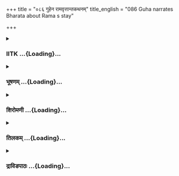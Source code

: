 +++
title = "०८६ गुहेन रामवृत्तान्तकथनम्"
title_english = "086 Guha narrates Bharata about Rama s stay"

+++
<div caption="श्रीराम-हरिसीताराममूर्ति-घनपाठिभ्यां वचनम्" class="audioEmbed" src="https://archive.org/download/Ramayana-recitation-Sriram-harisItArAmamUrti-Ghanapaati-v2/Kanda_2/Kanda_2_AYK-086-Guhena_Rama_Vruththantha_Kathanam.mp3"></div>

<div class="js_include collapsed" newlevelforh1="3" title="IITK" unfilled url="/purANam/rAmAyaNam/audIchya-pAThaH/iitk/2_ayodhyAkANDam/07-rAma-darshanam/086_guhena_rAmavRttAntakathanam.md">
<details><summary><h3>IITK ...{Loading}...</h3></summary>

Guha's reminiseesces.



#### श्लोकः
##### मूलम्
आचचक्षेऽथ सद्भावं लक्ष्मणस्य महात्मनः।  
भरतायाप्रमेयाय गुहो गहनगोचरः॥2.86.1॥

##### शब्दार्थः
अथ then, गहनगोचरः forest ranger, गुहः Guha, अप्रमेयाय to a man of immeasurable (virtues), भरताय to Bharata, महात्मनः of the magnanimous, लक्ष्मणस्य Lakshmana's, सद्भावम् good nature, आचचक्षे explained.

##### आङ्ग्लानुवादः
Then Guha, the forest ranger, described to Bharata the countless qualities of the goodnatured, magnanimous Lakshmanaः



#### श्लोकः
##### मूलम्
तं जाग्रतं गुणैर्युक्तं शरचापासिधारिणम्।  
भ्रातृगुप्त्यर्थमत्यन्तमहं लक्ष्मणमबृवम्॥2.86.2॥

##### शब्दार्थः
अहम् I, भ्रातृगुप्त्यर्थम् for the sake of protecting his brother, अत्यन्तम् completely, जाग्रतम् keeping awake, शरचापासिधारिणम् holding arrows, bow and sword, गुणैः with virtues, युक्तम् endowed with, तं लक्ष्मणम् that Lakshmana, अबृवम् I said.

##### आङ्ग्लानुवादः
I spoke to the virtuous Lakshmana, who was holding arrows, bow and sword in his hand and keeping awake completely for the protection of his brother.



#### श्लोकः
##### मूलम्
इयं तात सुखा शय्या त्वदर्थमुपकल्पिता।  
प्रत्याश्वसिहि शेष्वास्यां सुखं राघवनन्दन॥2.86.3॥

##### शब्दार्थः
राघवनन्दन delight of the race of Raghu, तात my friend, (लक्ष्मण Lakshmana), सुखा comfortable, इयम् this, शय्या couch, त्वदर्थम् for your sake, उपकल्पिता has been arranged, प्रत्याश्वसिहि be assured, अस्याम् upon it, सुखम् peacefully, शेष्व lie down.

##### आङ्ग्लानुवादः
My friend, Lakshmana, the delight of the Raghavas this comfortable couch has been arranged for you. Lie down peacefully without any anxiety.



#### श्लोकः
##### मूलम्
उचितोऽयं जनस्सर्वो दुःखानां त्वं सुखोचितः।  
धर्मात्मंस्तस्य गुप्त्यर्थं जागरिष्यामहे वयम्॥2.86.4॥

##### शब्दार्थः
धर्मात्मन् O righteous one, अयम् this, सर्वः all, जनः people, दुःखानाम् for hardships, उचितः  are accustomed, त्वम् you, सुखोचितः are used to comfort, तस्य for Rama's, गुप्त्यर्थम् for the sake of protection, वयम् we, जागरिष्यामहे will stay awake.

##### आङ्ग्लानुवादः
O righteous one you are used to conforts where as all of our people are accustomed to hardships. So we will stay awake and protect Rama.



#### श्लोकः
##### मूलम्
नहि रामात्प्रियतरो ममास्ति भुवि कश्चन।  
मोत्सुकोऽभूर्ब्रवीम्येतदप्यसत्यं तवाग्रतः॥2.86.5॥

##### शब्दार्थः
मम for me, भुवि on earth, रामात् more than Rama, प्रियतरः dearer, कश्चन none, नास्ति हि does not exist, अथ and, उत्सुकः anxious, मा भूः do not have, तव your, अग्रतः in presence, एतत् this, सत्यम् truthful, वाक्यम् words, ब्रवीमि I am telling.

##### आङ्ग्लानुवादः
To me, there is none on earth dearer than Rama. Do not have any anxiety. I am telling you the truth.



#### श्लोकः
##### मूलम्
अस्य प्रसादादाशंसे लोकेऽस्मिन् सुमहद्यशः।  
धर्मावाप्तिं च विपुलामर्थकामौ च केवलम्॥2.86.6॥

##### शब्दार्थः
अस्य this Rama's, प्रसादात् grace, अस्मिन् in this लोके world, सुमहत् great, यशः renown, विपुलाम् abundance of, धर्मावाप्तिं च advantage of righteousness, केवलम् solely, अर्थकामौ च  artha (prosperity) and kama (pleasure), आशंसे I desire.

##### आङ्ग्लानुवादः
By the grace of Rama, I want to acquire in this world great renown, abundance of righteousness, absolute artha (prosperity) and kama (pleasure).



#### श्लोकः
##### मूलम्
सोऽहं प्रियसखं रामं शयानं सह सीतया।  
रक्षिष्यामि धनुष्पाणिस् सर्वैस् स्वैर्ज्ञातिभिस्सह॥2.86.7॥

##### शब्दार्थः
सः अहं as for me, सर्वैः with all, स्वैः own, ज्ञातिभिः सह with relatives, सीतया सह along with Sita, शयानम् asleep, प्रियसखम् dear friend, रामम् to Rama, धनुष्पाणिः bow in hand, रक्षिष्यामि I will protect.

##### आङ्ग्लानुवादः
As for me, bow in hand and all my kinsmen with me, I shall protect my dear friend Rama who is resting with Sita.



#### श्लोकः
##### मूलम्
न हि मेऽविदितं किञ्चिद्वनेऽस्मिंश्चरतस् सदा।  
चतुरङ्गं ह्यपि बलं प्रसहेम वयं युधि॥2.86.8॥

##### शब्दार्थः
अस्मिन् वने in this forest, सदा always, चरतः ranging, मे to me, अविदितम् unknown, किञ्चित् nothing, न हि not, वयम् we, युधि in the battle, चतुरङ्गं बलम् अपि four divisions of the army also, प्रसहेम हि will withstand.

##### आङ्ग्लानुवादः
Nothing is unknown to me in this forest in which I range about continually. We can withstand an army of four divisions in a battle.



#### श्लोकः
##### मूलम्
एवमस्माभिरुक्तेन लक्ष्मणेन महात्मना।  
अनुनीता वयं सर्वे धर्ममेवानुपश्यता॥ 2.86.9॥

##### शब्दार्थः
एवं thus, अस्माभिः by us, उक्तेन having been uttered, महात्मना by the  magnanimous, धर्ममेव virtuousness alone, अनुपश्यता seeing, लक्ष्मणेन by Lakshmana, वयम् we, सर्वे all, अनुनीताः  have been entreated.

##### आङ्ग्लानुवादः
The magnanimous Lakshmana, established in dharma, repliedः



#### श्लोकः
##### मूलम्
कथं दाशरथौ भूमौ शयाने सह सीतया।  
शक्या निद्रा मया लब्धुं जीवितं वा सुखानि वा॥2.86.10॥

##### शब्दार्थः
दाशरथौ Rama, सीतया सह with Sita, भूमौ on the ground, शयाने while sleeping, मया by me,  निद्रा sleep, लब्धुम् to obtain, कथम् how, शक्या is it possible, जीवितं वा either life, सुखानि वा  or comforts.

##### आङ्ग्लानुवादः
While Rama sleep on the ground with Sita, how can I find sleep or joy or comfort?



#### श्लोकः
##### मूलम्
यो न देवासुरैस्सर्वैश्शक्यः प्रसहितुं युधि।  
तं पश्य गुह संविष्टं तृणेषु सह सीतया॥2.86.11॥

##### शब्दार्थः
गुह O Guha, यः that Rama, सर्वैः by all, देवासुरैः by gods and demons, युधि in battle, प्रसहितुं  to withstand, न शक्यः not possible, तम् him, सीतया सह with Sita, तृणेषु on the grass, संविष्टम् lying down, पश्य behold.

##### आङ्ग्लानुवादः
O Guha behold Rama, whom gods and demons combined cannot withstand in a battle now lying on a bed of grass with Sita.



#### श्लोकः
##### मूलम्
महता तपसा लब्धो विविधैश्च परिश्रमैः।  
एको दशरथस्यैष पुत्रस्सदृशलक्षणः॥2.86.12॥

##### शब्दार्थः
एषः this Rama, महता by great, तपसा with austerities, विविधैः by various, परिश्रमैश्च with   efforts as well, लब्धः was obtained, दशरथस्य Dasaratha's, एकः one, सदृशलक्षणः one with very similar virtues, पुत्रः is the son.

##### आङ्ग्लानुवादः
Rama is the only one among the sons who resembles his father in various virtues. Dasaratha obtained him after a great deal of austerities and efforts as well.



#### श्लोकः
##### मूलम्
अस्मिन्प्रव्राजिते राजा न चिरं वर्तयिष्यति।  
विधवा मेदिनी नूनं क्षिप्रमेव भविष्यति॥2.86.13॥

##### शब्दार्थः
अस्मिन् when he, प्रव्राजिते is exiled, राजा king Dasaratha, चिरम् for a long time, न वर्तयिष्यति will not survive, नूनम् surely, मेदिनी earth, क्षिप्रमेव soon, विधवा widow, भविष्यति will become.

##### आङ्ग्लानुवादः
After Rama is exiled, king Dasaratha will not survive for long and surely the earth will soon be widowed.



#### श्लोकः
##### मूलम्
विनद्य सुमहानादं श्रमेणोपरताः स्त्रियः।  
निर्घोषो विरतो नूनमध्य राजनिवेशने॥2.86.14॥

##### शब्दार्थः
स्त्रियः women, सुमहानादम् loud sounds, विनद्य having cried, श्रमेण with exhaustion, उपरताः  have ceased, अद्य now, राजनिवेशने in the king's palace, निर्घोषः clamour, नूनम् surely, विरतः   has subsided.

##### आङ्ग्लानुवादः
The women of the inner apartment who lamented loudly, must have stopped weeping out of weariness. By now, the clamour in the king's palace would have surely subsided.



#### श्लोकः
##### मूलम्
कौसल्या चैव राजा च तथैव जननी मम।  
नाशंसे यदि जीवेयुस्सर्वे ते शर्वरीमिमाम्॥2.86.15॥

##### शब्दार्थः
कौसल्या चैव even Kausalya, राजा च king also, तथैव in the same way, मम जननी my mother, ते सर्वे all of them, इमाम् this, रजनीम् night, यदि जीवेयुः if they are alive, नाशंसे I do not think.

##### आङ्ग्लानुवादः
I doubt whether the king, Kausalya and my mother Sumitra and the rest of them will outlive this night.



#### श्लोकः
##### मूलम्
जीवेदपि च मे माता शत्रुघ्नस्यान्ववेक्षया।  
दुःखिता या तु कौसल्या वीरसूर्विनशिष्यति॥2.86.16॥

##### शब्दार्थः
मे माता my mother, शत्रुघ्नस्य Satrughna's, अन्ववेक्षया looking at, जीवेदपि च might be alive, वीरसूः mother of a warrior, या कौसल्या that Kausalya, सा तु as for her, दुःखिता with extreme grief, विनशिष्यति will die.

##### आङ्ग्लानुवादः
My mother might live, looking at Satrughna. But Kausalya, who is the mother of a hero, will die from extreme grief.



#### श्लोकः
##### मूलम्
अतिक्रान्तमतिक्रान्तमनवाप्य मनोरथम्।  
राज्ये राममनिक्षिप्य पिता मे विनशिष्यति॥2.86.17॥

##### शब्दार्थः
मे पिता my father, अतिक्रान्तम् अतिक्रान्तम् gone by one after another, मनोरथम् cherished desire, अनवाप्य without fulfilling, राज्ये in the kingdom, रामम् Rama, अनिक्षिप्य without placing, विनशिष्यति will pass away.

##### आङ्ग्लानुवादः
My father, king Dasaratha, failing to fulfil his cherished desires one after another and unable to place Rama on the throne, will pass away.



#### श्लोकः
##### मूलम्
सिद्धार्थाः पितरं वृत्तं तस्मिन्काले ह्युपस्थिते।  
प्रेतकार्येषु सर्वेषु संस्करिष्यन्ति भूमिपम्॥2.86.18॥

##### शब्दार्थः
तस्मिन्काले when that moment, उपस्थिते had arrived, वृत्तम् being in that state, पितरम् my father, भूमिपम् for the lord of the earth, सर्वेषु all, प्रेतकार्येषु in funeral rites, संस्करिष्यन्ति will perform, सिद्धार्थाः men who attained their purpose.

##### आङ्ग्लानुवादः
When the moment of death arrives for my father, those who perform the funeral rites for him would have fulfilled their desire.



#### श्लोकः
##### मूलम्
रम्यचत्वरसंस्थानां सुविभक्तमहापथाम्।  
हर्म्यप्रासादम्पन्नां सर्वरत्नविभूषिताम्॥2.86.19॥  
गजाश्वरथसंबाधां तूर्यनादविनादिताम्।  
सर्वकल्याणसंपूर्णां हृष्टपुष्टजनाकुलाम्॥2.86.20॥  
आरामोद्यानसंपूर्णां समाजोत्सवशालिनीम्।  
सुखिता विचरिष्यन्ति राजधानीं पितुर्मम॥2.86.21॥

##### शब्दार्थः
रम्यचत्वरसस्थानाम् with lovely crossroads and squares, सुविभक्तमहापथाम् welllaid  highways, हर्म्यप्रासादसंपन्नाम् full of mansions and palaces, सर्वरत्नविभूषिताम् encrusted with every kind of precious stone, गजाश्वरथसंबाधाम् full of elephants, horses and chariots, तूर्यनादविनादिताम् resounding with trumpets, सर्वकल्याणसंपूर्णाम् with universal wellbeing, हृष्टपुष्टजनाकुलाम् crowded with healthy people, आरामोद्यानसंपूर्णाम् with plenty of pleasuregardens and parks, समाजोत्सवशालिनीम् shining with community festivities, मम पितुः my father's, राजधानीम् capital (Ayodhya), सुखिताः with all comforts, विचरिष्यन्ति will move  about.

##### आङ्ग्लानुवादः
There in the capital of my father with its lovely crossroads and squares, welllaid  highways, full of mansions and palaces encrusted with all kinds of precious stones, teeming with elephants, horses and chariots, resounding with trumpets, and with wellbeing everywhere, and plenty of pleasuregardens, and parks and community festivals, people sound in health would be moving about in great comfort.



#### श्लोकः
##### मूलम्
अपिसत्यप्रतिज्ञेन सार्धं कुशलिना वयं।  
निवृत्ते समये ह्यस्मिन् सुखिताः प्रविशेमहि॥2.86.22॥

##### शब्दार्थः
वयं we, आस्मिन् in this, समये the time, निवृत्ते returning, सत्यप्रतिज्ञेन who fulfilled his vow, कुशलिना सार्धं along with him in safe condition, सुखिताः with happiness, अपि प्रविशेमहि will we enter Ayodhya?

##### आङ्ग्लानुवादः
Can we ever reenter Ayodhya happily after safely fulfilling the vow and completing the term of exile?



#### श्लोकः
##### मूलम्
परिदेवयमानस्य तस्यैवं सुमहात्मनः।  
तिष्ठतो राजपुत्रस्य शर्वरी साऽत्यवर्तत॥2.86.23॥

##### शब्दार्थः
सुमहात्मनः of the highminded, एवं in this way, परिदेवयमानस्य lamenting so, तस्य राजपुत्रस्य that prince, तिष्ठतः while waiting, सा शर्वरी that night, अत्यवर्तत elapsed.

##### आङ्ग्लानुवादः
While the highminded prince was lamenting this way and was waiting, the night passed off.



#### श्लोकः
##### मूलम्
प्रभाते विमले सूर्ये कारयित्वा जटा उभौ।  
अस्मिन् भागीरथीतीरे सुखं सन्तारितौ मया॥2.86.24॥

##### शब्दार्थः
विमले when bright, सूर्ये Sun, प्रभाते at dawn, उभौ both, आस्मिन् in this, भागीरथीतीरे on the bank of Bhagirathi, जटाः matting their hair, कारयित्वा made, मया by me, सुखम् comfortably, सन्तारितौ were ferried.

##### आङ्ग्लानुवादः
The next morning when the Sun shone bright, both of them matted their hair on the bank of the river Bhagirathi (Ganga) and I ferried them across comfortably.



#### श्लोकः
##### मूलम्
जटाधरौ तौ द्रुमचीरवाससौ महाबलौ कुञ्जरयूथपोपमौ।  
वरेषुचापासिधरौ परन्तपौ व्यपेक्षमाणौ सह सीतया गतौ॥2.86.25॥

##### शब्दार्थः
जटाधरौ wearing matted hair, द्रुमचीरवाससौ those two dressed in bark robes, महाबलौ of great strength, कुञ्जरयूथपोपमौ comparable to elephants, वरेषुचापासिधरौ armed with excellent bows, arrows and swords, तौ both, परन्तपौ slayers of enemies, व्यपेक्षमाणौ looking back alertly, सीतया सह along with Sita, गतौ went.

##### आङ्ग्लानुवादः
Rama and Lakshmana, slayers of enemies, who are as strong as bull elephants, with their hair matted, wearing robes made of bark, armed with excellent bows, arrows and swords went along with Sita looking around (vigilantly).  

#### समाप्तिः
 श्रीमद्रामायणे वाल्मीकीय आदिकाव्ये अयोध्याकाण्डे षडशीतितमस्सर्गः॥  
Thus ends the eightysixth sarga in Ayodhyakanda of the holy Ramayana, the first epic composed by sage Valmiki.

</details>
</div>
<div class="js_include collapsed" newlevelforh1="3" title="भूषणम्" unfilled url="/purANam/rAmAyaNam/audIchya-pAThaH/TIkA/bhUShaNa_iitk/2_ayodhyAkANDam/07-rAma-darshanam/086_guhena_rAmavRttAntakathanam.md">
<details><summary><h3>भूषणम् ...{Loading}...</h3></summary>



आचचक्षे ऽथ सद्भावं लक्ष्मणस्य महात्मनः ।  

भरतायाप्रमेयाय गुहो गहनगोचरः  ॥  २।८६।१  ॥   

आचचक्ष इत्यादि । अथ आश्वासनानन्तरम् । सद्भावं ज्येष्ठानुवर्तनरूपं
समीचीनस्वभावम् । आचचक्ष इत्यादि भगवद्विषयोपदेशे नूतनपुरातनविभागो नास्ति
। देशिका वक्तारः सादराः श्रोतार इत्याह । आङीषदर्थे ।
स्ववागिन्द्रियविषयमेवावदत् नतु कार्त्स्न्येन । अथ भरतस्वभावज्ञानानन्तरम्
। सद्भावं ऽबाल्यात्प्रभृति सुस्निग्धःऽ इति सत्ताव्याप्तं स्वभावम् ।
लक्ष्मणस्य महात्मनः । पयोधिं पाणिना परिच्छेत्तुमुद्युक्तः भरतायाप्रमेयाय
एतादृशस्योपदेष्टेति नास्ति, गुहो गहनगोचरः वन्यवृक्षादितारतम्यमात्रज्ञः
एतादृशस्वभावमविज्ञातवान् । यद्वा रामविरहेण कुत्रचित् कुञ्जे स्थितः
तद्देशीयागमने समुत्थाय निर्गतः  ॥  २।८६।१  ॥   

  

तं जाग्रतं गुणैर्युक्तं शरचापासिधारिणम् ।  

भ्रातृगुप्त्यर्थमत्यन्तमहं लक्ष्मणमब्रुवम्  ॥  २।८६।२  ॥   

इयं तात सुखा शय्यात्वदर्थमुपकल्पिता ।  

प्रत्याश्वसि हि शेष्वास्यां सुखं राघवनन्दन  ॥  २।८६।३  ॥   

भरतस्य रामविषयस्नेहमभिवर्द्धयितुं लक्ष्मणस्य ज्येष्ठानुवर्तनरूपं
पूर्ववृत्तान्तमाह--तं जाग्रतमित्यादिना । भ्रातृगुप्त्यर्थम् अत्यन्तं
जाग्रतं शरचापासिधारिणम् एकहस्ते शरयुक्तचापम् अपरहस्ते असिं च
दधानमित्यर्थः । गुणैर्भ्रातृभक्यादिगुणैर्युक्तम्  ॥  २।८६।२३  ॥   

  

उचितो ऽयं जनः सर्वो दुःखानां त्वं सुखोचितः ।  

धर्मात्मंस्तस्य गुप्त्यर्थं जागरिष्यामहे वयम्  ॥  २।८६।४  ॥   

उचित इति । तस्य रामस्य  ॥  २।८६।४  ॥   

  

नहि रामात् प्रियतरो ममास्ति भुवि कश्चन ।  

मोत्सुकोभूर्ब्रवीम्येतदप्यसत्यं तवाग्रतः  ॥  २।८६।५  ॥   

नहीति । मोत्सुकोभूः अस्यां रात्रौ रामरक्षणौत्सुक्यं मा कृथा इत्यर्थः ।
एतद्रक्षणं प्रति तवाग्रतः असत्यं ब्रवीम्यपि ब्रवीमि किम् ? न
ब्रवीम्येवेत्यर्थः  ॥  २।८६।५  ॥   

  

अस्य प्रसादादाशंसे लोके ऽस्मिन् सुमहद्यशः ।  

धर्मावाप्तिं च विपुलामर्थावाप्तिं च केवलाम्  ॥  २।८६।६  ॥   

स्वस्यैहिकमामुष्मिकं च फलं रामायत्तमित्याह--अस्येत्यादिना ।
धर्मावाप्तिम् आमुष्मिकफलसाधनसिद्धिम् केवलां न्यायप्राप्तामिति यावत्  ॥ 
२।८६।६  ॥   

  

सो ऽहं प्रियसखं रामं शयानं सह सीतया ।  

रक्षिष्यामि धनुष्पाणिः सर्वैः स्वैर्ज्ञातिभिः सह  ॥  २।८६।७  ॥   

नहि मे ऽविदितं किञ्चिद्वने ऽस्मिंश्चरतः सदा ।  

चतुरङ्गं ह्यपि बलं प्रसहेम वयं युधि  ॥  २।८६।८  ॥   

एवमस्माभिरुक्तेन लक्ष्मणेन महात्मना ।  

अनुनीता वयं सर्वे धर्ममेवानुपश्यता  ॥  २।८६।९  ॥   

कथं दाशरथौ भूमौ शयाने सह सीतया ।  

शक्या निद्रा मया लब्धुं जीवितं वा सुखानि वा  ॥  २।८६।१०  ॥   

यो न देवासूरैः सर्वैः शक्यः प्रसहितुं युधि ।  

तं पश्य गुह संविष्टं तृणेषु सह सीतया  ॥  २।८६।११  ॥   

नेति । मेविदितमित्यत्र अविदितमिति पदच्छेदः  ॥  २।८६।८११  ॥   

  

महता तपसा लब्धो विविधैश्च परिश्रमैः ।  

एको दशरथस्यैष पुत्रः सदृशलक्षणः  ॥  २।८६।१२  ॥   

महतेति । तपसा अनशनेन । परिश्रमैः यज्ञादिभिरित्यर्थः । एकः मुख्यः "एके
मुख्यान्यकेवलाः" इत्यमरः  ॥  २।८६।१२  ॥   

  

अस्मिन् प्रव्राजिते राजा न चिरं वर्त्तयिष्यति ।  

विधवा मेदिनी नूनं क्षिप्रमेव भविष्यति  ॥  २।८६।१३  ॥   

प्रव्राजनकालिकदशरथदशां स्मरन्नाह--अस्मिन्निति । वर्त्तयिष्यति जीविष्यति
 ॥  २।८६।१३  ॥   

  

विनद्य सुमहानादं श्रमेणोपरताः स्त्रियः ।  

निर्घोषोपरतं नूनमद्य राजनिवेशनम्  ॥  २।८६।१४  ॥   

विनद्येति । सुमहानादं विनद्य, कृत्वेत्यर्थः । अद्य स्त्रियः उपरता इति
मन्ये इत्युपस्कार्यम् । निवेशनं निवेशनं च  ॥  २।८६।१४  ॥   

  

कौसल्या चैव राजा च तथैव जननी मम ।  

नाशंसे यदि जीवेयुः सर्वे ते शर्वरीमिमाम्  ॥  २।८६।१५  ॥   

कौसल्येति । सर्वे ते जीवेयुरिति नाशंसे यदि जीवेयुरिमां शर्वरीमेवेति
सम्बन्धः  ॥  २।८६।१५  ॥   

  

जीवेदपि च मे माता शत्रुघ्नस्यान्ववेक्षया ।  

दुःखिता या तु कौसल्या वीरसूर्विनशिष्यति  ॥  २।८६।१६  ॥   

जीवेदिति । शत्रुघ्नस्यान्ववेक्षया शत्रुघ्नसम्बन्ध्यवेक्षणेच्छया । वीरसूः
कौसल्या दुःखितेति यत् अतो विनशिष्यति । दुःखिता या त्विति पाठः समीचीनः ।
तत्पक्षे या दुःखिता वीरसूः कौसल्या सा तु विनशिष्यत्येवेत्यर्थः  ॥ 
२।८६।१६  ॥   

  

अतिक्रान्तमतिक्रान्तमनवाप्य मनोरथम् ।  

राज्ये राममनिक्षिप्य पिता मे विनशिष्यति  ॥  २।८६।१७  ॥   

अतिक्रान्तमिति । अतिक्रान्तमतिक्रान्तं सर्वं प्रयोजनमतीत्येत्यर्थः  ॥ 
२।८६।१७  ॥   

  

सिद्धार्थाः पितरं वृत्तं तस्मिन् काले ह्युपस्थिते ।  

प्रेतकार्येषु सर्वेषु संस्करिष्यन्ति भूमिपम्  ॥  २।८६।१८  ॥   

सिद्धार्था इति । वृत्तम् अतीतम्, मृतमिति यावत्  ॥  २।८६।१८  ॥   

  

रम्यचत्वरसंस्थानां सुविभक्तमहापथाम् ।  

हर्म्यप्रासादसम्पन्नां सर्वरत्नविभूषिताम्  ॥  २।८६।१९  ॥   

गजाश्वरथसम्बाधां तूर्यनादविनादिताम् ।  

सर्वकल्याणसम्पूर्णां हृष्टपुष्टजनाकुलाम्  ॥  २।८६।२०  ॥   

आरामोद्यानसम्पूर्णां समाजोत्सवशालिनीम् ।  

सुखिता विचरिष्यन्ति राजधानीं पितुर्मम  ॥  २।८६।२१  ॥   

रम्येत्यादि । हर्म्यप्रासादसम्पन्नां हर्म्याणि धनिनां गृहाणि, प्रासादा
देवानां राज्ञां च गृहाणि तैः सम्पन्नां समृद्धाम् । सर्वरत्नविभूषितां
सर्वैः श्रेष्ठवस्तुभिरलङ्कृताम् । तूर्यनादविनादितां तूर्यस्य
नृत्यगीतादिकस्य नादेन विनादिताम्, हर्म्यादिषु कृतप्रतिध्वनिमित्यर्थः ।
सर्वकल्याणैः सर्वमङ्गलैः सम्पूर्णां सर्वोत्सवैः सम्पूर्णां वा ।
आरामोद्यानसम्पूर्णाम् आरामाः उपवनानि उद्यानानि राज्ञामसाधारणवनानि तैः
समृद्धाम् । समाजोत्सवशालिनीम् उत्सवसमूहशालिनीम्  ॥  २।८६।१९२१  ॥   

  

  

अपि सत्यप्रतिज्ञेन सार्द्धं कुशलिना वयम् ।  

निवृत्ते समये ह्यस्मिन् सुखिताः प्रविशेमहि  ॥  २।८६।२२  ॥   

अपीति । सत्यप्रतिज्ञेन तीर्णवनवासप्रतिज्ञेन रामेण । प्रविशेमहि, पुरीमिति
शेषः  ॥  २।८६।२२  ॥   

  

परिदेवयमानस्य तस्यैवं सुमहात्मनः ।  

तिष्ठतो राजपुत्रस्य शर्वरी सा ऽत्यवर्त्तत  ॥  २।८६।२३  ॥   

प्रभाते विमले सूर्ये कारयित्वा जटावुभौ ।  

अस्मिन् भागीरथीतीरे सुखं सन्तारितौ मया  ॥  २।८६।२४  ॥   

परिदेवयमानस्येति । तिष्ठतो राजपुत्रस्य राजपुत्रसम्बन्धिनी शर्वरी ।
अत्यवर्त्तत निरन्तरपरिदेवनेन रात्रिं यापितवानित्यर्थः  ॥  २।८६।२३२४  ॥   

  

जटाधरौ तौ द्रुमचीरवाससौ महाबलौ कुञ्जरयूथपोपमौ ।  

वरेषुचापासिधरौ परन्तपौ व्यवेक्षमाणौ सह सीतया गतौ  ॥  २।८६।२५  ॥   

जटाधराविति । व्यवेक्षमाणौ सर्वतो दत्तावधानौ  ॥  २।८६।२५  ॥   

  

इत्यार्षे श्रीरामायणे वाल्मीकीये आदिकाव्ये श्रीमदयोध्याकाण्डे षडशीतितमः
सर्गः  ॥  ८६  ॥   

इति श्रीगोविन्दराजविरचिते श्रीरामायणभूषणे पीता० अयोध्याकाण्डव्याख्याने
षडशीतितमः सर्गः  ॥  ८६  ॥   



</details>
</div>
<div class="js_include collapsed" newlevelforh1="3" title="शिरोमणी" unfilled url="/purANam/rAmAyaNam/audIchya-pAThaH/TIkA/shiromaNI_iitk/2_ayodhyAkANDam/07-rAma-darshanam/086_guhena_rAmavRttAntakathanam.md">
<details><summary><h3>शिरोमणी ...{Loading}...</h3></summary>




  
आश्वासनप्रकारमाह-- आचचक्ष इत्यादिभिः । अथ भरतदुर्मनस्त्वप्राप्त्यनन्तरं
महात्मनो लक्ष्मणस्य सद्भावं ज्येष्ठानुवर्तनरूपसत्स्वभावं गुहः भरताय
आचचक्षे  ॥  २।८६।१  ॥   

  

तत्कथनप्रकारमाह-- तमिति । गुणैः सेवानुकूलधर्मैः युक्तं भ्रातृगुप्त्यर्थं
भ्रातुः रक्षायै वरचापेषुधारिणं जाग्रतं तं लक्षणमहमब्रुवम् ।
"शरचापासिधारिणम्" इति भूषणपाठः । एकहस्ते शरयुक्तचापमपरहस्तेन असिं च
दधानमिति तद्व्याख्या  ॥  २।८६।२  ॥   

  

तद्वचनप्रकारमाह-- इयमित्यादिभिः । इयमित्यारभ्य
परिदेवयमानस्येत्येतत्पर्यन्तं श्लोकाः न व्याख्यायन्ते । एकपञ्चाशत्तमे
सर्गे गुहलक्ष्मणसंवादे प्राय एतदानुपूर्वीकत्वेनैव पठितत्वादिति
तद्व्याख्यानेनैवैषां व्याख्यानं बोध्यम्  ॥  २।८६।३  ॥   

  

उचित इति  ॥  २।८६।४  ॥   

  

नहीति । रामात्प्रियतरो मम कश्चन न अतः उत्सुकः जागरणविषयकौत्सुक्यविशिष्टः
मा भूः  ॥  २।८६।५२३  ॥   

  

प्रभात इति । प्रभाते प्रातःकाले विमले अन्धकारनिवर्तके सूर्ये
सूर्योदयकाले इत्यर्थः । उभौ रामलक्ष्मणौ जटाः कारयित्वा मया सुखं
सन्तारितौ गङ्गापारं प्रापितौ  ॥  २।८६।२४  ॥   

  

जटेति । जटाधरौ धृतजटौ द्रुमचीरवाससौ वरेषुचापासिधरौ व्यपेक्षमाणौ इतस्ततो
ऽवलोकयन्तौ सीतया सह गतौ  ॥  २।८६।२५  ॥   

  

इति श्रीमद्वाल्मीकीयरामायणव्याख्याने रामायणशिरोमणावयोध्याकाण्डे
षडशीतितमः सर्गः  ॥  २।८६  ॥   

  

  



</details>
</div>
<div class="js_include collapsed" newlevelforh1="3" title="तिलकम्" unfilled url="/purANam/rAmAyaNam/audIchya-pAThaH/TIkA/tilaka_iitk/2_ayodhyAkANDam/07-rAma-darshanam/086_guhena_rAmavRttAntakathanam.md">
<details><summary><h3>तिलकम् ...{Loading}...</h3></summary>



सद्भावं ज्येष्ठानुवर्तनरूपं साधुत्वम्  ॥  २।८६।१  ॥   

  

तदेवाह तमिति । भ्रातृगुप्त्यर्थं जाग्रतं विनिद्रं गुणैः
स्नेहसौशील्यादिगुणैः क्षत्रगुणैश्च युक्तम्  ॥  २।८६।२  ॥   

  

इयं तातेत्यादिरुक्तानुवादः पूर्वमेव व्याख्यातः  ॥  २।८६।३  ॥   

  

तस्य रामस्य  ॥  २।८६।४२५  ॥   

  

पञ्चविंशतिश्लोका अत्र सर्गे ।  

इति श्रीरामाभिरामे श्रीरामीये रामायणतिलके वाल्मीकीय आदिकाव्ये
ऽयोध्याकाण्डे षडशीतितमः सर्गः  ॥  २।८६  ॥   

  

  



</details>
</div>
<div class="js_include collapsed" newlevelforh1="3" title="द्राविडपाठः" unfilled url="/purANam/rAmAyaNam/drAviDapAThaH/2_ayodhyAkANDam/07-rAma-darshanam/086_guhena_rAmavRttAntakathanam.md">
<details><summary><h3>द्राविडपाठः ...{Loading}...</h3></summary>


आचचक्षेऽथ सद्भावं लक्ष्मणस्य महात्मनः।  
भरतायाप्रमेयाय गुहो गहनगोचरः ॥ 2.86.1 ॥   
तं जाग्रतं गुणैर्युक्तं शरचापासिधारिणम्।  
भ्रातृगुप्त्यर्थमत्यन्तमहं लक्ष्मणमब्रुवम् ॥ 2.86.2 ॥   
इयं तात सुखा शय्यात्वदर्थमुपकल्पिता।  
प्रत्याश्वसि हि शेष्वास्यां सुखं राघवनन्दन ॥ 2.86.3 ॥   
उचितोऽयं जनः सर्वो दुःखानां त्वं सुखोचितः।  
धर्मात्मंस्तस्य गुप्त्यर्थं जागरिष्यामहे वयम् ॥ 2.86.4 ॥   
नहि रामात् प्रियतरो ममास्ति भुवि कश्चन।  
मोत्सुकोभूर्ब्रवीम्येतदप्यसत्यं तवाग्रतः ॥ 2.86.5 ॥   
अस्य प्रसादादाशंसे लोकेऽस्मिन् सुमहद्यशः।  
धर्मावाप्तिं च विपुलामर्थावाप्तिं च केवलाम् ॥ 2.86.6 ॥   
सोऽहं प्रियसखं रामं शयानं सह सीतया।  
रक्षिष्यामि धनुष्पाणिः सर्वैः स्वैर्ज्ञातिभिः सह ॥ 2.86.7 ॥   
नहि मेऽविदितं किञ्चिद्वनेऽस्मिंश्चरतः सदा।  
चतुरङ्गं ह्यपि बलं प्रसहेम वयं युधि ॥ 2.86.8 ॥   
एवमस्माभिरुक्तेन लक्ष्मणेन महात्मना।  
अनुनीता वयं सर्वे धर्ममेवानुपश्यता ॥ 2.86.9 ॥   
कथं दाशरथौ भूमौ शयाने सह सीतया।  
शक्या निद्रा मया लब्धुं जीवितं वा सुखानि वा ॥ 2.86.10 ॥   
यो न देवासूरैः सर्वैः शक्यः प्रसहितुं युधि।  
तं पश्य गुह संविष्टं तृणेषु सह सीतया ॥ 2.86.11 ॥   
महता तपसा लब्धो विविधैश्च परिश्रमैः।  
एको दशरथस्यैष पुत्रः सदृशलक्षणः ॥ 2.86.12 ॥   
अस्मिन् प्रव्राजिते राजा न चिरं वर्त्तयिष्यति।  
विधवा मेदिनी नूनं क्षिप्रमेव भविष्यति ॥ 2.86.13 ॥   
विनद्य सुमहानादं श्रमेणोपरताः स्त्रियः।  
निर्घोषोपरतं नूनमद्य राजनिवेशनम् ॥ 2.86.14 ॥   
कौसल्या चैव राजा च तथैव जननी मम।  
नाशंसे यदि जीवेयुः सर्वे ते शर्वरीमिमाम् ॥ 2.86.15 ॥   
जीवेदपि च मे माता शत्रुघ्नस्यान्ववेक्षया।  
दुःखिता या तु कौसल्या वीरसूर्विनशिष्यति ॥ 2.86.16 ॥   
अतिक्रान्तमतिक्रान्तमनवाप्य मनोरथम्।  
राज्ये राममनिक्षिप्य पिता मे विनशिष्यति ॥ 2.86.17 ॥   
सिद्धार्थाः पितरं वृत्तं तस्मिन् काले ह्युपस्थिते।  
प्रेतकार्येषु सर्वेषु संस्करिष्यन्ति भूमिपम् ॥ 2.86.18 ॥   
रम्यचत्वरसंस्थानां सुविभक्तमहापथाम्।  
हर्म्यप्रासादसम्पन्नां सर्वरत्नविभूषिताम् ॥ 2.86.19 ॥   
गजाश्वरथसम्बाधां तूर्यनादविनादिताम्।  
सर्वकल्याणसम्पूर्णां हृष्टपुष्टजनाकुलाम् ॥ 2.86.20 ॥   
आरामोद्यानसम्पूर्णां समाजोत्सवशालिनीम्।  
सुखिता विचरिष्यन्ति राजधानीं पितुर्मम ॥ 2.86.21 ॥   
अपि सत्यप्रतिज्ञेन सार्द्धं कुशलिना वयम्।  
निवृत्ते समये ह्यस्मिन् सुखिताः प्रविशेमहि ॥ 2.86.22 ॥   
परिदेवयमानस्य तस्यैवं सुमहात्मनः।  
तिष्ठतो राजपुत्रस्य शर्वरी साऽत्यवर्त्तत ॥ 2.86.23 ॥   
प्रभाते विमले सूर्ये कारयित्वा जटावुभौ।  
अस्मिन् भागीरथीतीरे सुखं सन्तारितौ मया ॥ 2.86.24 ॥   
जटाधरौ तौ द्रुमचीरवाससौ महाबलौ कुञ्जरयूथपोपमौ।  
वरेषुचापासिधरौ परन्तपौ व्यवेक्षमाणौ सह सीतया गतौ ॥ 2.86.25 ॥   

</details>
</div>
